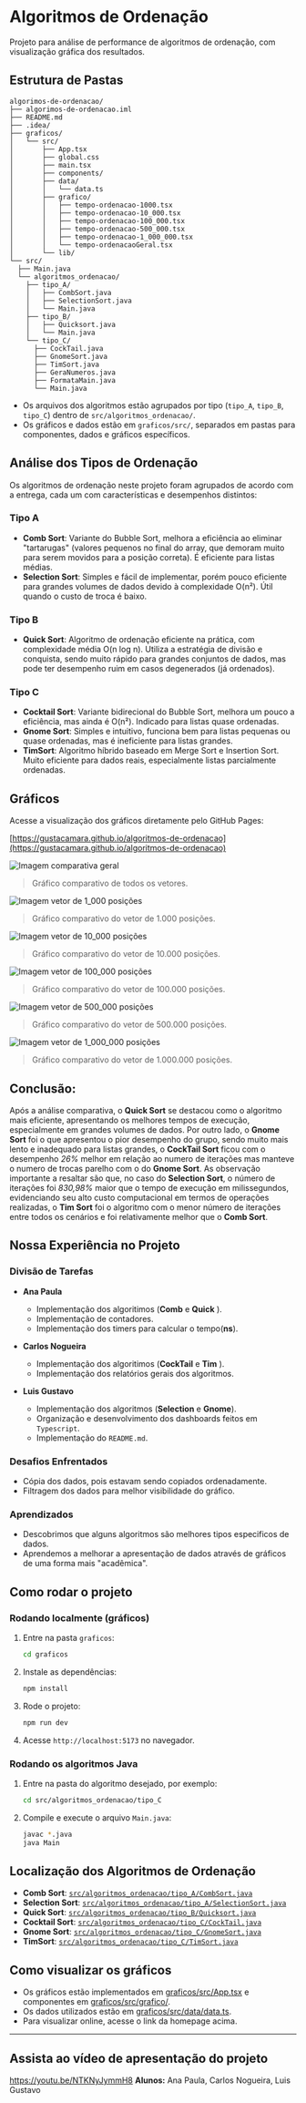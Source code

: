 # Algoritmos de Ordenação

Projeto para análise de performance de algoritmos de ordenação, com visualização gráfica dos resultados.

## Estrutura de Pastas

```text
algorimos-de-ordenacao/
├── algorimos-de-ordenacao.iml
├── README.md
├── .idea/
├── graficos/
│   └── src/
│       ├── App.tsx
│       ├── global.css
│       ├── main.tsx
│       ├── components/
│       ├── data/
│       │   └── data.ts
│       ├── grafico/
│       │   ├── tempo-ordenacao-1000.tsx
│       │   ├── tempo-ordenacao-10_000.tsx
│       │   ├── tempo-ordenacao-100_000.tsx
│       │   ├── tempo-ordenacao-500_000.tsx
│       │   ├── tempo-ordenacao-1_000_000.tsx
│       │   └── tempo-ordenacaoGeral.tsx
│       └── lib/
└── src/
  ├── Main.java
  └── algoritmos_ordenacao/
    ├── tipo_A/
    │   ├── CombSort.java
    │   ├── SelectionSort.java
    │   └── Main.java
    ├── tipo_B/
    │   ├── Quicksort.java
    │   └── Main.java
    └── tipo_C/
      ├── CockTail.java
      ├── GnomeSort.java
      ├── TimSort.java
      ├── GeraNumeros.java
      ├── FormataMain.java
      └── Main.java
```
- Os arquivos dos algoritmos estão agrupados por tipo (`tipo_A`, `tipo_B`,
`tipo_C`) dentro de `src/algoritmos_ordenacao/`.
- Os gráficos e dados estão em `graficos/src/`, separados em pastas para componentes,
 dados e gráficos específicos.

## Análise dos Tipos de Ordenação

Os algoritmos de ordenação neste projeto foram agrupados de acordo com a entrega,
cada um com características e desempenhos distintos:

### Tipo A

- **Comb Sort**: Variante do Bubble Sort, melhora a eficiência ao eliminar
"tartarugas" (valores pequenos no final do array, que demoram muito para serem movidos para a posição correta).
É eficiente para listas médias.
- **Selection Sort**: Simples e fácil de implementar, porém pouco eficiente
para grandes volumes de dados devido à complexidade O(n²). Útil quando o custo
de troca é baixo.

### Tipo B

- **Quick Sort**: Algoritmo de ordenação eficiente na prática, com complexidade
média O(n log n). Utiliza a estratégia de divisão e conquista, sendo muito rápido
para grandes conjuntos de dados, mas pode ter desempenho ruim em casos degenerados
(já ordenados).

### Tipo C

- **Cocktail Sort**: Variante bidirecional do Bubble Sort, melhora um pouco a
eficiência, mas ainda é O(n²). Indicado para listas quase ordenadas.
- **Gnome Sort**: Simples e intuitivo, funciona bem para listas pequenas ou
quase ordenadas, mas é ineficiente para listas grandes.
- **TimSort**: Algoritmo híbrido baseado em Merge Sort e Insertion Sort. Muito
eficiente para dados reais, especialmente listas parcialmente ordenadas.

 ## Gráficos
 Acesse a visualização dos gráficos diretamente pelo GitHub Pages:
 
[https://gustacamara.github.io/algoritmos-de-ordenacao](https://gustacamara.github.io/algoritmos-de-ordenacao)

![Imagem comparativa geral](https://github.com/user-attachments/assets/480af8ce-32ee-4d40-b790-7a873fa7712a)
> Gráfico comparativo de todos os vetores.

![Imagem vetor de 1_000 posições](https://github.com/user-attachments/assets/e02d4b3f-1eb0-4d63-8e2b-12ac51cb089d)
> Gráfico comparativo do vetor de 1.000 posições.

![Imagem vetor de 10_000 posições](https://github.com/user-attachments/assets/66522c68-5a62-40a9-a4df-52b61d85d5bf)
> Gráfico comparativo do vetor de 10.000 posições.


![Imagem vetor de 100_000 posições](https://github.com/user-attachments/assets/9a067d69-306a-4534-b86f-7f6cf136fa86)
> Gráfico comparativo do vetor de 100.000 posições.

![Imagem vetor de 500_000 posições](https://github.com/user-attachments/assets/7d1f2308-8f23-4c56-b2d0-33944c9de3f4)
> Gráfico comparativo do vetor de 500.000 posições.

![Imagem vetor de 1_000_000 posições](https://github.com/user-attachments/assets/7078f863-6a1e-44e6-b905-1e98331264df)
> Gráfico comparativo do vetor de 1.000.000 posições.

## Conclusão:

Após a análise comparativa, o **Quick Sort** se destacou como o algoritmo
mais eficiente, apresentando os melhores tempos de execução, especialmente
em grandes volumes de dados. Por outro lado, o **Gnome Sort** foi o que apresentou
o pior desempenho do grupo, sendo muito mais lento e inadequado para listas grandes,
o **CockTail Sort** ficou com o desempenho _26%_ melhor em relação ao numero de iterações
mas manteve o numero de trocas parelho com o do **Gnome Sort**. As observação importante
a resaltar são que, no caso do **Selection Sort**, o número de iterações foi _830,98%_
maior que o tempo de execução em milissegundos, evidenciando seu alto
custo computacional em termos de operações realizadas, o **Tim Sort** foi o
algoritmo com o menor número de iterações entre todos os cenários e foi relativamente
 melhor que o **Comb Sort**.

## Nossa Experiência no Projeto

### Divisão de Tarefas

- **Ana Paula**
  - Implementação dos algoritimos (**Comb** e **Quick** ).
  - Implementação de contadores.
  - Implementação dos timers para calcular o tempo(**ns**).

- **Carlos Nogueira**
  - Implementação dos algoritimos (**CockTail** e **Tim** ).
  - Implementação dos relatórios gerais dos algoritmos.

- **Luis Gustavo**
  - Implementação dos algoritmos (**Selection** e **Gnome**).
  - Organização e desenvolvimento dos dashboards feitos em `Typescript`.
  - Implementação do `README.md`.

 ### Desafios Enfrentados
 - Cópia dos dados, pois estavam sendo copiados ordenadamente.
 - Filtragem dos dados para melhor visibilidade do gráfico.

 ### Aprendizados
 - Descobrimos que alguns algoritmos são melhores tipos especificos de dados.
 - Aprendemos a melhorar a apresentação de dados através de gráficos de uma forma mais "acadêmica".

## Como rodar o projeto

### Rodando localmente (gráficos)

1. Entre na pasta `graficos`:
   ```sh
   cd graficos
   ```
2. Instale as dependências:
   ```sh
   npm install
   ```
3. Rode o projeto:
   ```sh
   npm run dev
   ```
4. Acesse `http://localhost:5173` no navegador.

### Rodando os algoritmos Java

1. Entre na pasta do algoritmo desejado, por exemplo:
   ```sh
   cd src/algoritmos_ordenacao/tipo_C
   ```
2. Compile e execute o arquivo `Main.java`:
   ```sh
   javac *.java
   java Main
   ```

## Localização dos Algoritmos de Ordenação

- **Comb Sort**: [`src/algoritmos_ordenacao/tipo_A/CombSort.java`](src/algoritmos_ordenacao/tipo_A/CombSort.java)
- **Selection Sort**: [`src/algoritmos_ordenacao/tipo_A/SelectionSort.java`](src/algoritmos_ordenacao/tipo_A/SelectionSort.java)
- **Quick Sort**: [`src/algoritmos_ordenacao/tipo_B/Quicksort.java`](src/algoritmos_ordenacao/tipo_B/Quicksort.java)
- **Cocktail Sort**: [`src/algoritmos_ordenacao/tipo_C/CockTail.java`](src/algoritmos_ordenacao/tipo_C/CockTail.java)
- **Gnome Sort**: [`src/algoritmos_ordenacao/tipo_C/GnomeSort.java`](src/algoritmos_ordenacao/tipo_C/GnomeSort.java)
- **TimSort**: [`src/algoritmos_ordenacao/tipo_C/TimSort.java`](src/algoritmos_ordenacao/tipo_C/TimSort.java)

## Como visualizar os gráficos

- Os gráficos estão implementados em [graficos/src/App.tsx](graficos/src/App.tsx) e componentes em [graficos/src/grafico/](graficos/src/grafico/).
- Os dados utilizados estão em [graficos/src/data/data.ts](graficos/src/data/data.ts).
- Para visualizar online, acesse o link da homepage acima.

---
## Assista ao vídeo de apresentação do projeto

https://youtu.be/NTKNyJymmH8
**Alunos:** Ana Paula, Carlos Nogueira, Luis Gustavo
